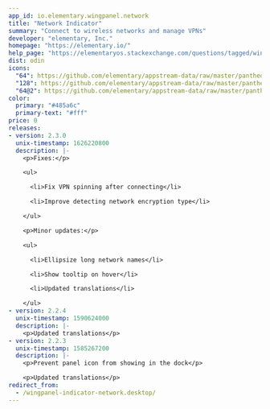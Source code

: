 ```yaml
---
app_id: io.elementary.wingpanel.network
title: "Network Indicator"
summary: "Connect to wireless networks and manage VPNs"
developer: "elementary, Inc."
homepage: "https://elementary.io/"
help_page: "https://elementaryos.stackexchange.com/questions/tagged/wingpanel"
dist: odin
icons:
  "64": https://github.com/elementary/appstream-data/raw/master/pantheon-data/main/icons/64x64/wingpanel-indicator-network_preferences-system-network.png
  "128": https://github.com/elementary/appstream-data/raw/master/pantheon-data/main/icons/128x128/wingpanel-indicator-network_preferences-system-network.png
  "64@2": https://github.com/elementary/appstream-data/raw/master/pantheon-data/main/icons/64x64@2/wingpanel-indicator-network_preferences-system-network.png
color:
  primary: "#485a6c"
  primary-text: "#fff"
price: 0
releases:
- version: 2.3.0
  unix-timestamp: 1626220800
  description: |-
    <p>Fixes:</p>

    <ul>

      <li>Fix VPN spinning after connecting</li>

      <li>Improve detecting network encryption type</li>

    </ul>

    <p>Minor updates:</p>

    <ul>

      <li>Ellipsize long network names</li>

      <li>Show tooltip on hover</li>

      <li>Updated translations</li>

    </ul>
- version: 2.2.4
  unix-timestamp: 1590624000
  description: |-
    <p>Updated translations</p>
- version: 2.2.3
  unix-timestamp: 1585267200
  description: |-
    <p>Prevent panel icon from showing in the dock</p>

    <p>Updated translations</p>
redirect_from:
  - /wingpanel-indicator-network.desktop/
---
```


